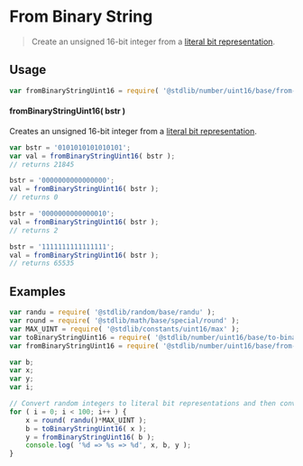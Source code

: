 <!--

@license Apache-2.0

Copyright (c) 2018 The Stdlib Authors.

Licensed under the Apache License, Version 2.0 (the "License");
you may not use this file except in compliance with the License.
You may obtain a copy of the License at

   http://www.apache.org/licenses/LICENSE-2.0

Unless required by applicable law or agreed to in writing, software
distributed under the License is distributed on an "AS IS" BASIS,
WITHOUT WARRANTIES OR CONDITIONS OF ANY KIND, either express or implied.
See the License for the specific language governing permissions and
limitations under the License.

-->

# From Binary String

> Create an unsigned 16-bit integer from a [literal bit representation][@stdlib/number/uint16/base/to-binary-string].

<section class="usage">

## Usage

```javascript
var fromBinaryStringUint16 = require( '@stdlib/number/uint16/base/from-binary-string' );
```

#### fromBinaryStringUint16( bstr )

Creates an unsigned 16-bit integer from a [literal bit representation][@stdlib/number/uint16/base/to-binary-string].

```javascript
var bstr = '0101010101010101';
var val = fromBinaryStringUint16( bstr );
// returns 21845

bstr = '0000000000000000';
val = fromBinaryStringUint16( bstr );
// returns 0

bstr = '0000000000000010';
val = fromBinaryStringUint16( bstr );
// returns 2

bstr = '1111111111111111';
val = fromBinaryStringUint16( bstr );
// returns 65535
```

</section>

<!-- /.usage -->

<section class="examples">

## Examples

<!-- eslint no-undef: "error" -->

```javascript
var randu = require( '@stdlib/random/base/randu' );
var round = require( '@stdlib/math/base/special/round' );
var MAX_UINT = require( '@stdlib/constants/uint16/max' );
var toBinaryStringUint16 = require( '@stdlib/number/uint16/base/to-binary-string' );
var fromBinaryStringUint16 = require( '@stdlib/number/uint16/base/from-binary-string' );

var b;
var x;
var y;
var i;

// Convert random integers to literal bit representations and then convert them back...
for ( i = 0; i < 100; i++ ) {
    x = round( randu()*MAX_UINT );
    b = toBinaryStringUint16( x );
    y = fromBinaryStringUint16( b );
    console.log( '%d => %s => %d', x, b, y );
}
```

</section>

<!-- /.examples -->

<section class="links">

[@stdlib/number/uint16/base/to-binary-string]: https://github.com/stdlib-js/number/tree/main/uint16/base/to-binary-string

</section>

<!-- /.links -->
